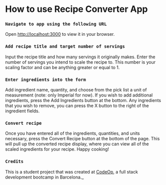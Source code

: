 # How to use Recipe Converter App

### `Navigate to app using the following URL`

Open [http://localhost:3000](http://localhost:3000) to view it in your browser.

### `Add recipe title and target number of servings`

Input the recipe title and how many servings it originally makes. Enter the number of servings you intend to scale the recipe to. This number is your scaling factor and can be anything greater or equal to 1.

### `Enter ingredients into the form`

Add ingredient name, quantity, and choose from the pick list a unit of measurement (note: only Imperial for now). If you wish to add additional ingredients, press the Add Ingredients button at the bottom. Any ingredients that you wish to remove, you can press the X button to the right of the ingredient fields.

### `Convert recipe`

Once you have entered all of the ingredients, quantities, and units necessary, press the Convert Recipe button at the bottom of the page. This will pull up the converted recipe display, where you can view all of the scaled ingredients for your recipe. Happy cooking!

### `Credits`

This is a student project that was created at [CodeOp](http://codeop.tech), a full stack development bootcamp in Barcelona._